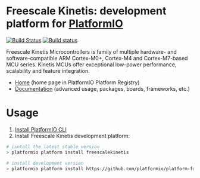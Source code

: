 # Freescale Kinetis: development platform for [PlatformIO](http://platformio.org)
[![Build Status](https://travis-ci.org/platformio/platform-freescalekinetis.svg?branch=develop)](https://travis-ci.org/platformio/platform-freescalekinetis)
[![Build status](https://ci.appveyor.com/api/projects/status/gbf7v0d19qir2o05/branch/develop?svg=true)](https://ci.appveyor.com/project/ivankravets/platform-freescalekinetis/branch/develop)

Freescale Kinetis Microcontrollers is family of multiple hardware- and software-compatible ARM Cortex-M0+, Cortex-M4 and Cortex-M7-based MCU series. Kinetis MCUs offer exceptional low-power performance, scalability and feature integration.

* [Home](http://platformio.org/platforms/freescalekinetis) (home page in PlatformIO Platform Registry)
* [Documentation](http://docs.platformio.org/en/latest/platforms/freescalekinetis.html) (advanced usage, packages, boards, frameworks, etc.)

# Usage

1. [Install PlatformIO CLI](http://docs.platformio.org/en/latest/installation.html)
2. Install Freescale Kinetis development platform:
```bash
# isntall the latest stable version
> platformio platform install freescalekinetis

# install development version
> platformio platform install https://github.com/platformio/platform-freescalekinetis.git
```
